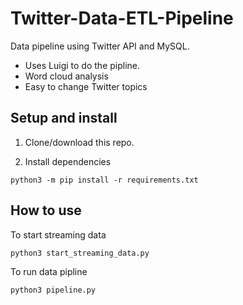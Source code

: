 # Twitter-Data-ETL-Pipeline

Data pipeline using Twitter API and MySQL.
- Uses Luigi to do the pipline. 
- Word cloud analysis
- Easy to change Twitter topics

## Setup and install

1. Clone/download this repo.

2. Install dependencies
```
python3 -m pip install -r requirements.txt
```

## How to use
To start streaming data
```
python3 start_streaming_data.py
```
To run data pipline
```
python3 pipeline.py
```
